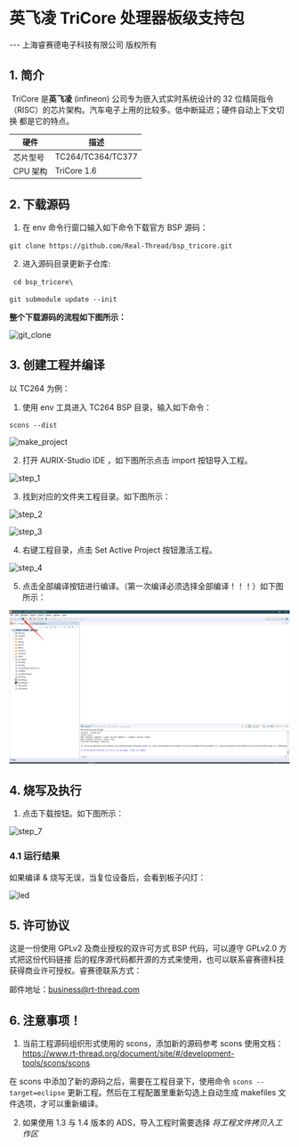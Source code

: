 # 英飞凌 TriCore 处理器板级支持包

--- 上海睿赛德电子科技有限公司 版权所有

## 1. 简介

​	TriCore 是**英飞凌** (infineon) 公司专为嵌入式实时系统设计的 32 位精简指令（RISC）的芯片架构。汽车电子上用的比较多。低中断延迟；硬件自动上下文切换 都是它的特点。

| 硬件     | 描述              |
| -------- | ----------------- |
| 芯片型号 | TC264/TC364/TC377 |
| CPU 架构 | TriCore 1.6       |

## 2. 下载源码

1. 在 env 命令行窗口输入如下命令下载官方 BSP 源码：

`git clone https://github.com/Real-Thread/bsp_tricore.git`

2. 进入源码目录更新子仓库:

` cd bsp_tricore\`

`git submodule update --init`

**整个下载源码的流程如下图所示：**

![git_clone](./picture/git_clone.png)

## 3. 创建工程并编译

以 TC264 为例：

1. 使用 env 工具进入 TC264 BSP 目录，输入如下命令：

```
scons --dist 
```

![make_project](./picture/make_project.png)

2. 打开 AURIX-Studio IDE ，如下图所示点击 import 按钮导入工程。

![step_1](./picture/step_1.png)

3. 找到对应的文件夹工程目录。如下图所示：

![step_2](./picture/step_2.png)

![step_3](./picture/step_3.png)

4. 右键工程目录，点击 Set Active Project 按钮激活工程。

![step_4](./picture/step_4.png)

5. 点击全部编译按钮进行编译。（第一次编译必须选择全部编译！！！）如下图所示：

![image-20210611133931662](./picture/step_8.png)

## 4. 烧写及执行

1. 点击下载按钮。如下图所示：

![step_7](./picture/step_7.png)

### 4.1 运行结果

如果编译 & 烧写无误，当复位设备后，会看到板子闪灯：

![led](./picture/led.png)

## 5. 许可协议

这是一份使用 GPLv2 及商业授权的双许可方式 BSP 代码，可以遵守 GPLv2.0 方式把这份代码链接
后的程序源代码都开源的方式来使用，也可以联系睿赛德科技获得商业许可授权。睿赛德联系方式：

邮件地址：business@rt-thread.com

## 6. 注意事项！

 1. 当前工程源码组织形式使用的 scons，添加新的源码参考 scons 使用文档： https://www.rt-thread.org/document/site/#/development-tools/scons/scons

在 scons 中添加了新的源码之后，需要在工程目录下，使用命令 `scons --target=eclipse` 更新工程。然后在工程配置里重新勾选上自动生成 makefiles 文件选项，才可以重新编译。

2. 如果使用 1.3 与 1.4 版本的 ADS，导入工程时需要选择 *将工程文件拷贝入工作区*